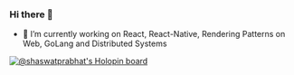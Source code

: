 ### Hi there 👋

- 🔭 I’m currently working on React, React-Native, Rendering Patterns on Web, GoLang and Distributed Systems

[![@shaswatprabhat's Holopin board](https://holopin.me/shaswatprabhat)](https://holopin.io/@shaswatprabhat)

<!--
**ShaswatPrabhat/ShaswatPrabhat** is a ✨ _special_ ✨ repository because its `README.md` (this file) appears on your GitHub profile.

Here are some ideas to get you started:

- 🔭 I’m currently working on ...
- 🌱 I’m currently learning ...
- 👯 I’m looking to collaborate on ...
- 🤔 I’m looking for help with ...
- 💬 Ask me about ...
- 📫 How to reach me: ...
- 😄 Pronouns: ...
- ⚡ Fun fact: ...
-->
